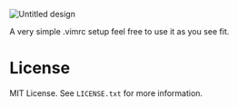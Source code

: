 ![Untitled design](https://user-images.githubusercontent.com/120442663/207262319-3e507344-2c0a-4dca-adbc-6679817c1ea3.png)


A very simple .vimrc setup feel free to use it as you see fit. 

# License
MIT License. See `LICENSE.txt` for more information.
